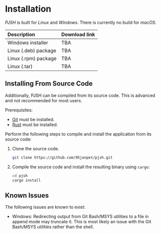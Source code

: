# Installation

_PJSH_ is built for _Linux_ and _Windows_. There is currently no build for _macOS_.

| Description          | Download link |
| :------------------- | :------------ |
| Windows installer    | TBA           |
| Linux (.deb) package | TBA           |
| Linux (.rpm) package | TBA           |
| Linux (.tar)         | TBA           |

## Installing From Source Code

Additionally, PJSH can be compiled from its source code. This is advanced and not recommended for most users.

Prerequisites:

- [Git](https://git-scm.com) must be installed.
- [Rust](https://www.rust-lang.org) must be installed.

Perform the following steps to compile and install the application from its source code:

1. Clone the source code.
    ```bash
    git clone https://github.com/95jonpet/pjsh.git
    ```
2. Compile the source code and install the resulting binary using `cargo`:
    ```bash
    cd pjsh
    cargo install
    ```

## Known Issues

The following issues are known to exist:

- Windows: Redirecting output from Git Bash/MSYS utilities to a file in append mode may truncate it. This is most likely an issue with the Git Bash/MSYS utilities rather than the shell.
